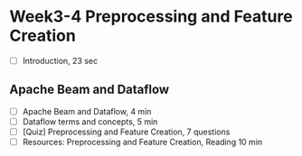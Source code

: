 # Week3-4 Preprocessing and Feature Creation

- [ ] Introduction, 23 sec

## Apache Beam and Dataflow

- [ ] Apache Beam and Dataflow, 4 min
- [ ] Dataflow terms and concepts, 5 min
- [ ] [Quiz] Preprocessing and Feature Creation, 7 questions
- [ ] Resources: Preprocessing and Feature Creation, Reading 10 min